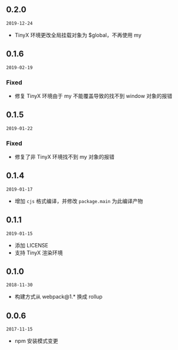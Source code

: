 ## 0.2.0

`2019-12-24`

- TinyX 环境更改全局挂载对象为 $global，不再使用 my

## 0.1.6

`2019-02-19`

### Fixed
- 修复 TinyX 环境由于 my 不能覆盖导致的找不到 window 对象的报错

## 0.1.5

`2019-01-22`

### Fixed
- 修复了非 TinyX 环境找不到 my 对象的报错

## 0.1.4

`2019-01-17`

- 增加 `cjs` 格式编译，并修改 `package.main` 为此编译产物

## 0.1.1

`2019-01-15`
- 添加 LICENSE
- 支持 TinyX 渲染环境

## 0.1.0

`2018-11-30`
- 构建方式从 webpack@1.* 换成 rollup

## 0.0.6

`2017-11-15`

- npm 安装模式变更
